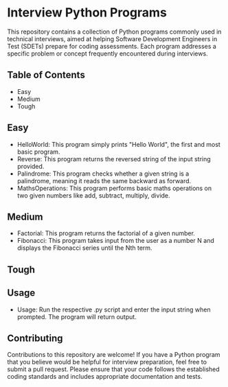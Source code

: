 # Interview Python Programs

This repository contains a collection of Python programs commonly used in technical interviews, aimed at helping Software Development Engineers in Test (SDETs) prepare for coding assessments. Each program addresses a specific problem or concept frequently encountered during interviews.

## Table of Contents

- Easy  
- Medium
- Tough

## Easy
- HelloWorld: This program simply prints "Hello World", the first and most basic program. 
- Reverse: This program returns the reversed string of the input string provided.
- Palindrome: This program checks whether a given string is a palindrome, meaning it reads the same backward as forward.
- MathsOperations: This program performs basic maths operations on two given numbers like add, subtract, multiply, divide.


## Medium
- Factorial: This program returns the factorial of a given number.
- Fibonacci: This program takes input from the user as a number N and displays the Fibonacci series until the Nth term.

## Tough


## Usage
- Usage: Run the respective .py script and enter the input string when prompted. The program will return output.
  
## Contributing

Contributions to this repository are welcome! If you have a Python program that you believe would be helpful for interview preparation, feel free to submit a pull request. Please ensure that your code follows the established coding standards and includes appropriate documentation and tests.


